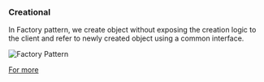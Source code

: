 ### Creational

In Factory pattern, we create object without exposing the creation logic to the client and refer to newly created object using a common interface.

![Factory Pattern](https://www.tutorialspoint.com/design_pattern/images/factory_pattern_uml_diagram.jpg)

[For more](https://www.tutorialspoint.com/design_pattern/factory_pattern.htm)